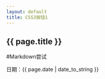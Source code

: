 ```yaml
---
layout: default
title: CSS3按钮1
---
```

<meta http-equiv="content-type" content="text/html; charset=utf-8" />
<h2>{{ page.title }}</h2>


#Markdown尝试



<p>日期：{{ page.date | date_to_string }}</p>

